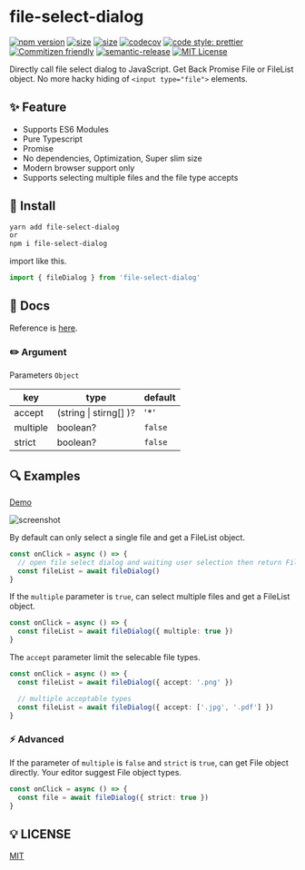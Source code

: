 # file-select-dialog

[![npm version](https://img.shields.io/npm/v/file-select-dialog.svg?style=flat)](https://www.npmjs.com/package/file-select-dialog)
[![size](https://img.shields.io/bundlephobia/min/file-select-dialog)](https://img.shields.io/bundlephobia/min/file-select-dialog)
[![size](https://img.shields.io/npm/dw/file-select-dialog?color=blue)](https://img.shields.io/npm/dw/file-select-dialog?color=blue)
[![codecov](https://codecov.io/gh/TomokiMiyauci/file-select-dialog/branch/main/graph/badge.svg?token=KY5KS2WE4I)](https://codecov.io/gh/TomokiMiyauci/file-select-dialog)
[![code style: prettier](https://img.shields.io/badge/code_style-prettier-ff69b4.svg?style=flat)](https://github.com/prettier/prettier)
[![Commitizen friendly](https://img.shields.io/badge/commitizen-friendly-brightgreen.svg)](http://commitizen.github.io/cz-cli/)
[![semantic-release](https://img.shields.io/badge/%20%20%F0%9F%93%A6%F0%9F%9A%80-semantic--release-e10079.svg)](https://github.com/semantic-release/semantic-release)
[![MIT License](https://img.shields.io/npm/l/file-select-dialog?color=blue&registry_uri=https%3A%2F%2Fregistry.npmjs.com)](https://github.com/TomokiMiyauci/blog/blob/master/LICENSE)

Directly call file select dialog to JavaScript.
Get Back Promise File or FileList object.
No more hacky hiding of `<input type="file">` elements.

## :sparkles: Feature

- Supports ES6 Modules
- Pure Typescript
- Promise
- No dependencies, Optimization, Super slim size
- Modern browser support only
- Supports selecting multiple files and the file type accepts

## :truck: Install

```bash
yarn add file-select-dialog
or
npm i file-select-dialog
```

import like this.

```ts
import { fileDialog } from 'file-select-dialog'
```

## :page_facing_up: Docs

Reference is [here](https://tomokimiyauci.github.io/file-select-dialog/modules/file_dialog.html#filedialog).

### :pencil2: Argument

Parameters `Object`

| key      | type                   | default |
| -------- | ---------------------- | ------- |
| accept   | (string \| stirng[] )? | '\*'    |
| multiple | boolean?               | `false` |
| strict   | boolean?               | `false` |

## :mag: Examples

[Demo](https://file-select-dialog.vercel.app/)

![screenshot](https://res.cloudinary.com/dz3vsv9pg/image/upload/c_scale,f_auto,q_auto,w_1217/v1606026970/screenshot.png)

By default can only select a single file and get a FileList object.

```ts
const onClick = async () => {
  // open file select dialog and waiting user selection then return FileList object.
  const fileList = await fileDialog()
}
```

If the `multiple` parameter is `true`, can select multiple files and get a FileList object.

```ts
const onClick = async () => {
  const fileList = await fileDialog({ multiple: true })
}
```

The `accept` parameter limit the selecable file types.

```ts
const onClick = async () => {
  const fileList = await fileDialog({ accept: '.png' })

  // multiple acceptable types
  const fileList = await fileDialog({ accept: ['.jpg', '.pdf'] })
}
```

### :zap: Advanced

If the parameter of `multiple` is `false` and `strict` is `true`, can get File object directly.
Your editor suggest File object types.

```ts
const onClick = async () => {
  const file = await fileDialog({ strict: true })
}
```

## :bulb: LICENSE

[MIT](https://github.com/TomokiMiyauci/file-select-dialog/blob/main/LICENSE)

